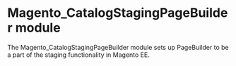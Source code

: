 # Magento_CatalogStagingPageBuilder module

The Magento_CatalogStagingPageBuilder module sets up PageBuilder to be a part of the staging functionality in Magento EE.
